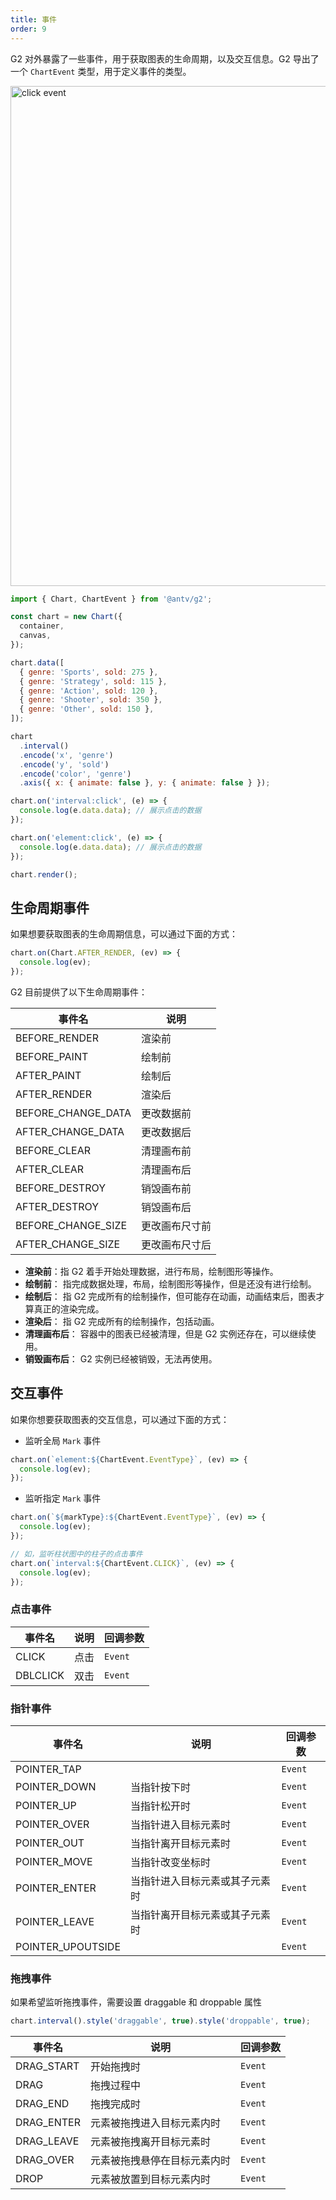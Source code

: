 ```yaml
---
title: 事件
order: 9
---
```


G2 对外暴露了一些事件，用于获取图表的生命周期，以及交互信息。G2 导出了一个 `ChartEvent` 类型，用于定义事件的类型。

<img alt="click event" src="https://mdn.alipayobjects.com/huamei_qa8qxu/afts/img/A*z61ZQ5DM5IUAAAAAAAAAAAAADmJ7AQ/original" width="800" />

```js
import { Chart, ChartEvent } from '@antv/g2';

const chart = new Chart({
  container,
  canvas,
});

chart.data([
  { genre: 'Sports', sold: 275 },
  { genre: 'Strategy', sold: 115 },
  { genre: 'Action', sold: 120 },
  { genre: 'Shooter', sold: 350 },
  { genre: 'Other', sold: 150 },
]);

chart
  .interval()
  .encode('x', 'genre')
  .encode('y', 'sold')
  .encode('color', 'genre')
  .axis({ x: { animate: false }, y: { animate: false } });

chart.on('interval:click', (e) => {
  console.log(e.data.data); // 展示点击的数据
});

chart.on('element:click', (e) => {
  console.log(e.data.data); // 展示点击的数据
});

chart.render();
```

## 生命周期事件

如果想要获取图表的生命周期信息，可以通过下面的方式：

```js
chart.on(Chart.AFTER_RENDER, (ev) => {
  console.log(ev);
});
```

G2 目前提供了以下生命周期事件：

| 事件名             | 说明           |
| ------------------ | -------------- |
| BEFORE_RENDER      | 渲染前         |
| BEFORE_PAINT       | 绘制前         |
| AFTER_PAINT        | 绘制后         |
| AFTER_RENDER       | 渲染后         |
| BEFORE_CHANGE_DATA | 更改数据前     |
| AFTER_CHANGE_DATA  | 更改数据后     |
| BEFORE_CLEAR       | 清理画布前     |
| AFTER_CLEAR        | 清理画布后     |
| BEFORE_DESTROY     | 销毁画布前     |
| AFTER_DESTROY      | 销毁画布后     |
| BEFORE_CHANGE_SIZE | 更改画布尺寸前 |
| AFTER_CHANGE_SIZE  | 更改画布尺寸后 |

- **渲染前**：指 G2 着手开始处理数据，进行布局，绘制图形等操作。
- **绘制前**： 指完成数据处理，布局，绘制图形等操作，但是还没有进行绘制。
- **绘制后**： 指 G2 完成所有的绘制操作，但可能存在动画，动画结束后，图表才算真正的渲染完成。
- **渲染后**： 指 G2 完成所有的绘制操作，包括动画。
- **清理画布后**： 容器中的图表已经被清理，但是 G2 实例还存在，可以继续使用。
- **销毁画布后**： G2 实例已经被销毁，无法再使用。

## 交互事件

如果你想要获取图表的交互信息，可以通过下面的方式：

- 监听全局 `Mark` 事件

```js
chart.on(`element:${ChartEvent.EventType}`, (ev) => {
  console.log(ev);
});
```

- 监听指定 `Mark` 事件

```js
chart.on(`${markType}:${ChartEvent.EventType}`, (ev) => {
  console.log(ev);
});

// 如，监听柱状图中的柱子的点击事件
chart.on(`interval:${ChartEvent.CLICK}`, (ev) => {
  console.log(ev);
});
```

### 点击事件

| 事件名   | 说明 | 回调参数 |
| -------- | ---- | -------- |
| CLICK    | 点击 | `Event`  |
| DBLCLICK | 双击 | `Event`  |

### 指针事件

| 事件名            | 说明                           | 回调参数 |
| ----------------- | ------------------------------ | -------- |
| POINTER_TAP       |                                | `Event`  |
| POINTER_DOWN      | 当指针按下时                   | `Event`  |
| POINTER_UP        | 当指针松开时                   | `Event`  |
| POINTER_OVER      | 当指针进入目标元素时           | `Event`  |
| POINTER_OUT       | 当指针离开目标元素时           | `Event`  |
| POINTER_MOVE      | 当指针改变坐标时               | `Event`  |
| POINTER_ENTER     | 当指针进入目标元素或其子元素时 | `Event`  |
| POINTER_LEAVE     | 当指针离开目标元素或其子元素时 | `Event`  |
| POINTER_UPOUTSIDE |                                | `Event`  |

### 拖拽事件

如果希望监听拖拽事件，需要设置 draggable 和 droppable 属性

```js
chart.interval().style('draggable', true).style('droppable', true);
```

| 事件名     | 说明                         | 回调参数 |
| ---------- | ---------------------------- | -------- |
| DRAG_START | 开始拖拽时                   | `Event`  |
| DRAG       | 拖拽过程中                   | `Event`  |
| DRAG_END   | 拖拽完成时                   | `Event`  |
| DRAG_ENTER | 元素被拖拽进入目标元素内时   | `Event`  |
| DRAG_LEAVE | 元素被拖拽离开目标元素时     | `Event`  |
| DRAG_OVER  | 元素被拖拽悬停在目标元素内时 | `Event`  |
| DROP       | 元素被放置到目标元素内时     | `Event`  |
